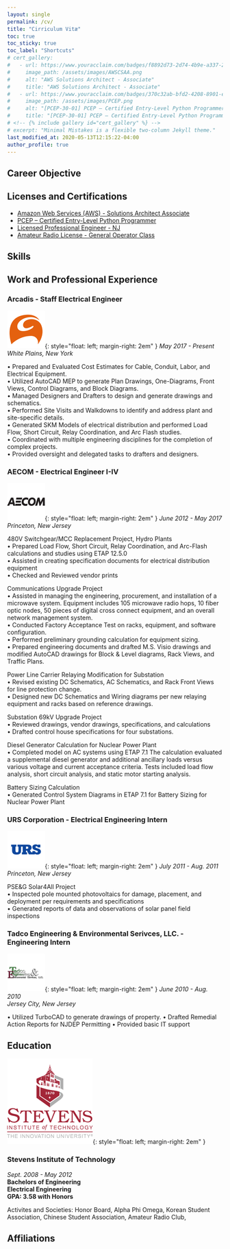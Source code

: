 ```yaml
---
layout: single
permalink: /cv/
title: "Cirriculum Vitæ"
toc: true
toc_sticky: true
toc_label: "Shortcuts"
# cert_gallery:
#   - url: https://www.youracclaim.com/badges/f8892d73-2d74-4b9e-a337-25f86813604c/public_url
#     image_path: /assets/images/AWSCSAA.png
#     alt: "AWS Solutions Architect - Associate"
#     title: "AWS Solutions Architect - Associate"
#   - url: https://www.youracclaim.com/badges/370c32ab-bfd2-4208-8901-e9155b6eb969/public_url
#     image_path: /assets/images/PCEP.png
#     alt: "[PCEP-30-01] PCEP – Certified Entry-Level Python Programmer"
#     title: "[PCEP-30-01] PCEP – Certified Entry-Level Python Programmer"
# <!-- {% include gallery id="cert_gallery" %} -->
# excerpt: "Minimal Mistakes is a flexible two-column Jekyll theme."
last_modified_at: 2020-05-13T12:15:22-04:00
author_profile: true
---
```


## Career Objective

## Licenses and Certifications

* [Amazon Web Services (AWS) - Solutions Architect Associate](https://www.youracclaim.com/badges/f8892d73-2d74-4b9e-a337-25f86813604c/public_url)  
* [PCEP – Certified Entry-Level Python Programmer](https://www.youracclaim.com/badges/370c32ab-bfd2-4208-8901-e9155b6eb969/public_url)
* [Licensed Professional Engineer - NJ](https://newjersey.mylicense.com/verification/Search.aspx?facility=N)
* [Amateur Radio License - General Operator Class ](https://wireless2.fcc.gov/UlsApp/UlsSearch/license.jsp?licKey=3110536)

## Skills

## Work and Professional Experience
### Arcadis - Staff Electrical Engineer
![Arcadis](/assets/images/arcadis.png){: style="float: left; margin-right: 2em" } 
*May 2017 - Present*  
*White Plains, New York*    
  
• Prepared and Evaluated Cost Estimates for Cable, Conduit, Labor, and Electrical Equipment.   
• Utilized AutoCAD MEP to generate Plan Drawings, One-Diagrams, Front Views, Control Diagrams, and Block Diagrams.   
• Managed Designers and Drafters to design and generate drawings and schematics.   
• Performed Site Visits and Walkdowns to identify and address plant and site-specific details.   
• Generated SKM Models of electrical distribution and performed Load Flow, Short Circuit, Relay Coordination, and Arc Flash studies.   
• Coordinated with multiple engineering disciplines for the completion of complex projects.   
• Provided oversight and delegated tasks to drafters and designers.   

### AECOM - Electrical Engineer I-IV
![AECOM](/assets/images/aecom.png){: style="float: left; margin-right: 2em" }
*June 2012 - May 2017*  
*Princeton, New Jersey*    
  
480V Switchgear/MCC Replacement Project, Hydro Plants  
• Prepared Load Flow, Short Circuit, Relay Coordination, and Arc-Flash calculations and studies using ETAP 12.5.0  
• Assisted in creating specification documents for electrical distribution equipment  
• Checked and Reviewed vendor prints  
  
Communications Upgrade Project  
• Assisted in managing the engineering, procurement, and installation of a microwave system. Equipment includes 105 microwave radio hops, 10 fiber optic nodes, 50 pieces of digital cross connect   equipment, and an overall network management system.    
• Conducted Factory Acceptance Test on racks, equipment, and software configuration.  
• Performed preliminary grounding calculation for equipment sizing.  
• Prepared engineering documents and drafted M.S. Visio drawings and modified AutoCAD drawings for Block & Level diagrams, Rack Views, and Traffic Plans.  
  
Power Line Carrier Relaying Modification for Substation  
• Revised existing DC Schematics, AC Schematics, and Rack Front Views for line protection change.  
• Designed new DC Schematics and Wiring diagrams per new relaying equipment and racks based on reference drawings.  
  
Substation 69kV Upgrade Project  
• Reviewed drawings, vendor drawings, specifications, and calculations  
• Drafted control house specifications for four substations.  
  
Diesel Generator Calculation for Nuclear Power Plant  
• Completed model on AC systems using ETAP 7.1 The calculation evaluated a supplemental diesel generator and additional ancillary loads versus various voltage and current acceptance criteria. Tests   included load flow analysis, short circuit analysis, and static motor starting analysis.  
  
Battery Sizing Calculation  
• Generated Control System Diagrams in ETAP 7.1 for Battery Sizing for Nuclear Power Plant  

### URS Corporation - Electrical Engineering Intern
![URS](/assets/images/urs.png){: style="float: left; margin-right: 2em" }
*July 2011 - Aug. 2011*  
*Princeton, New Jersey*  
  
PSE&G Solar4All Project  
• Inspected pole mounted photovoltaics for damage, placement, and deployment per requirements and specifications  
• Generated reports of data and observations of solar panel field inspections  

### Tadco Engineering & Environmental Serivces, LLC. - Engineering Intern
![Tadco](/assets/images/tadco.png){: style="float: left; margin-right: 2em" }
*June 2010 - Aug. 2010*  
*Jersey City, New Jersey*  
  
• Utilized TurboCAD to generate drawings of property.
• Drafted Remedial Action Reports for NJDEP Permitting
• Provided basic IT support  

## Education
![Stevens](/assets/images/stevens.png){: style="float: left; margin-right: 2em" }
### Stevens Institute of Technology   
*Sept. 2008 - May 2012*  
**Bachelors of Engineering**  
**Electrical Engineering**   
**GPA: 3.58 with Honors**   
 
Activites and Societies: 
Honor Board, 
Alpha Phi Omega, 
Korean Student Association, 
Chinese Student Association, 
Amateur Radio Club,

## Affiliations
